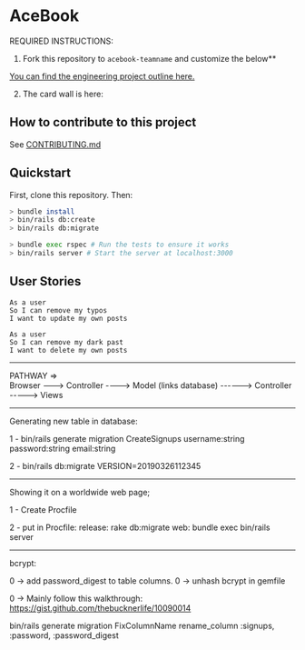 # AceBook

REQUIRED INSTRUCTIONS:

1. Fork this repository to `acebook-teamname` and customize
the below**

[You can find the engineering project outline here.](https://github.com/makersacademy/course/tree/master/engineering_projects/rails)

2. The card wall is here: <please update>

## How to contribute to this project
See [CONTRIBUTING.md](CONTRIBUTING.md)

## Quickstart

First, clone this repository. Then:

```bash
> bundle install
> bin/rails db:create
> bin/rails db:migrate

> bundle exec rspec # Run the tests to ensure it works
> bin/rails server # Start the server at localhost:3000
```

## User Stories

```
As a user
So I can remove my typos
I want to update my own posts
```
```
As a user
So I can remove my dark past
I want to delete my own posts
```
-------------------------------

PATHWAY =>   
 Browser ---> Controller ----> Model (links database) ------> Controller -----> Views

---------------

Generating new table in database:

1 - bin/rails generate migration CreateSignups username:string password:string email:string

2 - bin/rails db:migrate VERSION=20190326112345

---------------
Showing it on a worldwide web page;


1 - Create Procfile

2 - put in Procfile:
    release: rake db:migrate
    web: bundle exec bin/rails server


----------------

bcrypt:

0 -> add password_digest to table columns.
0 -> unhash bcrypt in gemfile

0 -> Mainly follow this walkthrough: https://gist.github.com/thebucknerlife/10090014

bin/rails generate migration FixColumnName rename_column :signups, :password, :password_digest 
